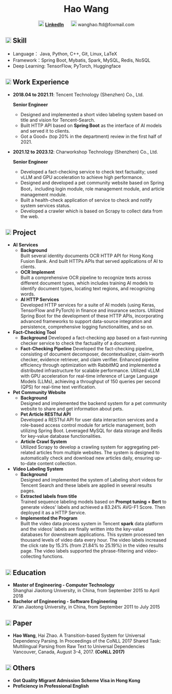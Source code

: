 <center>
<h1>Hao Wang</h1>
<div>
<span><img src="assets/iconmonstr-linkedin-3.svg" width="18px"> <a href="https://www.linkedin.com/in/hao-wang-4821ba100/"><b> LinkedIn</b></a ></span>&ensp;   &ensp;   <span><img src="assets/envelope-solid.svg" width="18px"> wanghao.ftd@foxmail.com</span>
</div>
</center>


## <img src="assets/tools-solid.svg" width="18px"> Skill
- Language： Java, Python, C++, Git, Linux, LaTeX
- Framework：Spring Boot, Mybatis, Spark, MySQL, Redis, NoSQL
- Deep Learning: TensorFlow, PyTorch, Huggingface

## <img src="assets/briefcase-solid.svg" width="18px"> Work Experience
- **2018.04 to 2021.11**:  Tencent Technology (Shenzhen) Co., Ltd.

  **Senior Engineer**

  - Designed and implemented a short video labeling system based on title and vision for Tencent-Search.
  - Built HTTP API based on **Spring Boot** as the interface of AI models and served it to clients.
  - Got a Good+ (top 20% in the department) review in the first half of 2021.

- **2021.12 to 2023.12**: Charworkshop Technology (Shenzhen) Co., Ltd.

  **Senior Engineer**

  - Developed a fact-checking service to check text factuality; used vLLM and GPU acceleration to achieve high performance.
  - Designed and developed a pet community website based on Spring Boot，including login module, role management module, and article management module.
  - Built a health-check application of service to check and notify system services status.
  - Developed a crawler which is based on Scrapy to collect data from the web.

## <img src="assets/project-diagram-solid.svg" width="18px"> Project
- **AI Services**
  - **Background**  
    Built several identity documents OCR HTTP API for Hong Kong Fusion Bank. And built HTTPs APIs that served applications of AI to clients.
  - **OCR Implement**  
    Built a comprehensive OCR pipeline to recognize texts across different document types, which includes training AI models to identify document types, locating text regions, and recognizing words.
  - **AI HTTP Services**  
    Developed HTTP services for a suite of AI models (using Keras, TensorFlow and PyTorch) in finance and insurance sectors. Utilized Spring Boot for the development of these HTTP APIs, incorporating advanced frameworks to support data-source integration and persistence, comprehensive logging functionalities, and so on.
- **Fact-Checking Tool**
  - **Background**
    Developed a fact-checking app based on a fast-running checker service to check the factuality of a document.  
  - **Fact-Checking Pipeline**
    Developed the fact-checking pipeline, consisting of document decomposer, decontextualizer, claim-worth checker, evidence retriever, and claim verifier. Enhanced pipeline efficiency through optimization with RabbitMQ and implemented a distributed infrastructure for scalable performance. Utilized vLLM with GPU acceleration for real-time inference of Large Language Models (LLMs), achieving a throughput of 150 queries per second (QPS) for real-time text verification.
- **Pet Community Website**
  - **Background**  
    Designed and implemented the backend system for a pet community website to share and get information about pets. 
  - **Pet Article RESTful API**  
    Developed a RESTful API for user data interaction services and a role-based access control module for article management, both utilizing Spring Boot. Leveraged MySQL for data storage and Redis for key-value database functionalities.
  - **Article Crawl System**  
    Utilized Scrapy to develop a crawling system for aggregating pet-related articles from multiple websites. The system is designed to automatically check and download new articles daily, ensuring up-to-date content collection.
- **Video Labeling System**
  - **Background**  
    Designed and implemented the system of Labeling short videos for Tencent Search and these labels are applied in several results pages.
  - **Extracted labels from title**  
    Trained sequence labeling models based on **Prompt tuning + Bert** to generate videos' labels and achieved a 83.24% AVG-F1 Score. Then deployed it as a HTTP Service. 
  - **Implemented the Program**  
    Built the video data process system in Tencent **spark** data platform and the videos' labels are finally written into the key-value databases for downstream applications. This system processed ten thousand levels of video data every hour. The video labels increased the click rate by 15.3% (from 21.84% to 25.19%) in the video results page. The video labels supported the phrase-filtering and video-collecting functions.

## <img src="assets/graduation-cap-solid.svg" width="18px"> Education
- **Master of  Engineering - Computer Technology**  
  Shanghai Jiaotong University, in China, from September 2015 to April 2018
- **Bachelor of Engineering - Software Engineering**  
  Xi'an Jiaotong University, in China, from September 2011 to July 2015

## <img src="assets/tools-solid.svg" width="18px"> Paper
- **Hao Wang**, Hai Zhao. A Transition-based System for Universal Dependency Parsing. In Proceedings of the CoNLL 2017 Shared Task: Multilingual Parsing from Raw Text to Universal Dependencies Vancouver, Canada, August 3-4, 2017. **(CoNLL 2017)**


## <img src="assets/rss-solid.svg" width="18px"> Others
- **Got Quality Migrant Admission Scheme Visa in Hong Kong**
- **Proficiency in Professional English**
